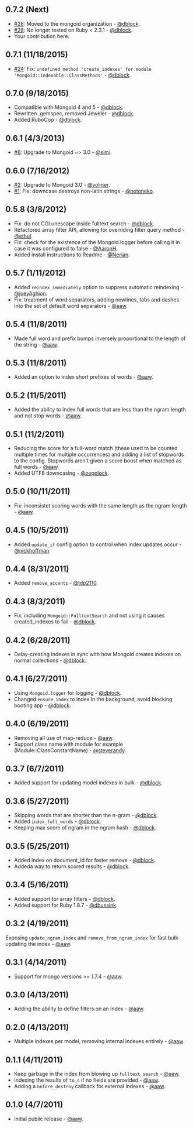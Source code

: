 0.7.2 (Next)
------------

* [#28](https://github.com/mongoid/mongoid_fulltext/pull/28): Moved to the mongoid organization - [@dblock](https://github.com/dblock).
* [#28](https://github.com/mongoid/mongoid_fulltext/pull/28): No longer tested on Ruby < 2.3.1 - [@dblock](https://github.com/dblock).
* Your contribution here.

0.7.1 (11/18/2015)
------------------

* [#24](https://github.com/mongoid/mongoid_fulltext/pull/24): Fix: `undefined method 'create_indexes' for module 'Mongoid::Indexable::ClassMethods'` - [@dblock](https://github.com/dblock).

0.7.0 (9/18/2015)
-----------------

* Compatible with Mongoid 4 and 5 - [@dblock](https://github.com/dblock).
* Rewritten .gemspec, removed Jeweler - [@dblock](https://github.com/dblock).
* Added RuboCop - [@dblock](https://github.com/dblock).

0.6.1 (4/3/2013)
----------------

* [#6](https://github.com/mongoid/mongoid_fulltext/pull/6): Upgrade to Mongoid ~> 3.0 - [@simi](https://github.com/simi).

0.6.0 (7/16/2012)
-----------------

* [#2](https://github.com/mongoid/mongoid_fulltext/pull/2): Upgrade to Mongoid 3.0 - [@volmer](https://github.com/volmer).
* [#1](https://github.com/mongoid/mongoid_fulltext/pull/1): Fix: downcase destroys non-latin strings - [@netoneko](https://github.com/netoneko).

0.5.8 (3/8/2012)
----------------

* Fix: do not CGI.unescape inside fulltext search - [@dblock](https://github.com/dblock).
* Refactored array filter API, allowing for overriding filter query method - [@ethul](https://github.com/ethul).
* Fix: check for the existence of the Mongoid.logger before calling it in case it was configured to false - [@AaronH](https://github.com/AaronH).
* Added install instructions to Readme - [@Nerian](https://github.com/Nerian).

0.5.7 (1/11/2012)
-----------------

* Added `reindex_immediately` option to suppress automatic reindexing - [@joeyAghion](https://github.com/joeyAghion).
* Fix: treatment of word separators, adding newlines, tabs and dashes into the set of default word separators - [@aaw](https://github.com/aaw).

0.5.4 (11/8/2011)
-----------------

* Made full word and prefix bumps inversely proportional to the length of the string - [@aaw](https://github.com/aaw).

0.5.3 (11/8/2011)
-----------------

* Added an option to index short prefixes of words - [@aaw](https://github.com/aaw).

0.5.2 (11/5/2011)
-----------------

* Added the ability to index full words that are less than the ngram length and not stop words - [@aaw](https://github.com/aaw).

0.5.1 (11/2/2011)
-----------------

* Reducing the score for a full-word match (these used to be counted multiple times for multiple occurrences) and adding a list of stopwords to the config. Stopwords aren't given a score boost when matched as full words - [@aaw](https://github.com/aaw).
* Added UTF8 downcasing - [@zepplock](https://github.com/zepplock).

0.5.0 (10/11/2011)
-----------------

* Fix: inconsistet scoring words with the same length as the ngram length - [@aaw](https://github.com/aaw).

0.4.5 (10/5/2011)
-----------------

* Added `update_if` config option to control when index updates occur - [@nickhoffman](https://github.com/nickhoffman).

0.4.4 (8/31/2011)
-----------------

* Added `remove_accents` - [@tdp2110](https://github.com/tdp2110).

0.4.3 (8/3/2011)
----------------

* Fix: including `Mongoid::FulltextSearch` and not using it causes created_indexes to fail - [@dblock](https://github.com/dblock).

0.4.2 (6/28/2011)
-----------------

* Delay-creating indexes in sync with how Mongoid creates indexes on normal collections - [@dblock](https://github.com/dblock).

0.4.1 (6/27/2011)
-----------------

* Using `Mongoid.logger` for logging - [@dblock](https://github.com/dblock).
*	Changed `ensure_index` to index in the background, avoid blocking booting app - [@dblock](https://github.com/dblock).

0.4.0 (6/19/2011)
-----------------

* Removing all use of map-reduce - [@aaw](https://github.com/aaw).
* Support class name with module for example (Module::ClassConstantName) - [@steverandy](https://github.com/steverandy).

0.3.7 (6/7/2011)
----------------

*	Added support for updating model indexes in bulk - [@dblock](https://github.com/dblock).

0.3.6 (5/27/2011)
-----------------

* Skipping words that are shorter than the n-gram - [@dblock](https://github.com/dblock).
* Added `index_full_words` - [@dblock](https://github.com/dblock).
*	Keeping max score of ngram in the ngram hash - [@dblock](https://github.com/dblock).

0.3.5 (5/25/2011)
-----------------

* Added index on document_id for faster remove - [@dblock](https://github.com/dblock).
* Addeda way to return scored results - [@dblock](https://github.com/dblock).

0.3.4 (5/16/2011)
-----------------

* Added support for array filters - [@dblock](https://github.com/dblock).
* Added support for Ruby 1.8.7 - [@dbussink](https://github.com/dbussink).

0.3.2 (4/19/2011)
-----------------

Exposing `update_ngram_index` and `remove_from_ngram_index` for fast bulk-updating the index - [@aaw](https://github.com/aaw).

0.3.1 (4/14/2011)
-----------------

* Support for mongo versions >= 1.7.4 - [@aaw](https://github.com/aaw).

0.3.0 (4/13/2011)
-----------------

* Adding the ability to define filters on an index - [@aaw](https://github.com/aaw).

0.2.0 (4/13/2011)
-----------------

* Multiple indexes per model, removing internal indexes entirely - [@aaw](https://github.com/aaw).

0.1.1 (4/11/2011)
-----------------

* Keep garbage in the index from blowing up `fulltext_search` - [@aaw](https://github.com/aaw).
* Indexing the results of `to_s` if no fields are provided - [@aaw](https://github.com/aaw).
* Adding a `before_destroy` callback for external indexes - [@aaw](https://github.com/aaw).

0.1.0 (4/7/2011)
----------------

* Initial public release - [@aaw](https://github.com/aaw).
